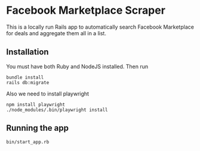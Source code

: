 # Facebook Marketplace Scraper

This is a locally run Rails app to automatically search Facebook Marketplace for deals and aggregate them all in a list.

## Installation

You must have both Ruby and NodeJS installed. Then run

```
bundle install
rails db:migrate
```

Also we need to install playwright

```
npm install playwright
./node_modules/.bin/playwright install
```

## Running the app

```
bin/start_app.rb
```
